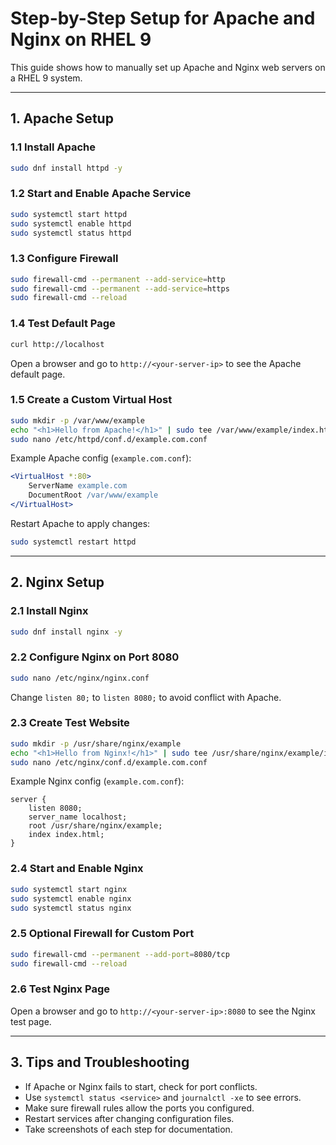 # Step-by-Step Setup for Apache and Nginx on RHEL 9

This guide shows how to manually set up Apache and Nginx web servers on a RHEL 9 system.

---

## 1. Apache Setup

### 1.1 Install Apache

```bash
sudo dnf install httpd -y
```

### 1.2 Start and Enable Apache Service

```bash
sudo systemctl start httpd
sudo systemctl enable httpd
sudo systemctl status httpd
```

### 1.3 Configure Firewall

```bash
sudo firewall-cmd --permanent --add-service=http
sudo firewall-cmd --permanent --add-service=https
sudo firewall-cmd --reload
```

### 1.4 Test Default Page

```bash
curl http://localhost
```

Open a browser and go to `http://<your-server-ip>` to see the Apache default page.

### 1.5 Create a Custom Virtual Host

```bash
sudo mkdir -p /var/www/example
echo "<h1>Hello from Apache!</h1>" | sudo tee /var/www/example/index.html
sudo nano /etc/httpd/conf.d/example.com.conf
```

Example Apache config (`example.com.conf`):

```apache
<VirtualHost *:80>
    ServerName example.com
    DocumentRoot /var/www/example
</VirtualHost>
```

Restart Apache to apply changes:

```bash
sudo systemctl restart httpd
```

---

## 2. Nginx Setup

### 2.1 Install Nginx

```bash
sudo dnf install nginx -y
```

### 2.2 Configure Nginx on Port 8080

```bash
sudo nano /etc/nginx/nginx.conf
```

Change `listen 80;` to `listen 8080;` to avoid conflict with Apache.

### 2.3 Create Test Website

```bash
sudo mkdir -p /usr/share/nginx/example
echo "<h1>Hello from Nginx!</h1>" | sudo tee /usr/share/nginx/example/index.html
sudo nano /etc/nginx/conf.d/example.com.conf
```

Example Nginx config (`example.com.conf`):

```nginx
server {
    listen 8080;
    server_name localhost;
    root /usr/share/nginx/example;
    index index.html;
}
```

### 2.4 Start and Enable Nginx

```bash
sudo systemctl start nginx
sudo systemctl enable nginx
sudo systemctl status nginx
```

### 2.5 Optional Firewall for Custom Port

```bash
sudo firewall-cmd --permanent --add-port=8080/tcp
sudo firewall-cmd --reload
```

### 2.6 Test Nginx Page

Open a browser and go to `http://<your-server-ip>:8080` to see the Nginx test page.

---

## 3. Tips and Troubleshooting

* If Apache or Nginx fails to start, check for port conflicts.
* Use `systemctl status <service>` and `journalctl -xe` to see errors.
* Make sure firewall rules allow the ports you configured.
* Restart services after changing configuration files.
* Take screenshots of each step for documentation.

